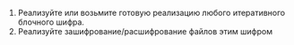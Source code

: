 1. Реализуйте или возьмите готовую реализацию любого итеративного блочного шифра.
2. Реализуйте зашифрование/расшифрование файлов этим шифром